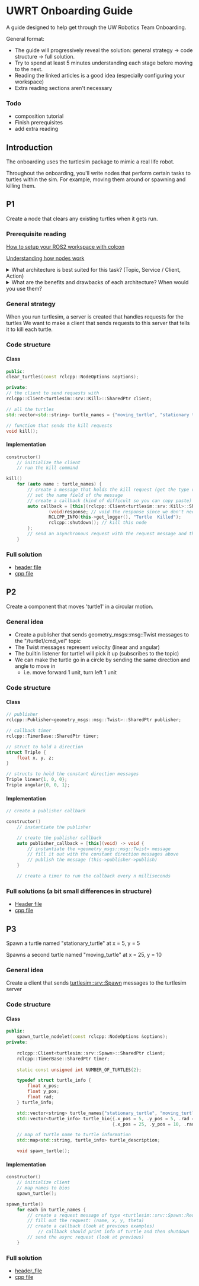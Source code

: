 # UWRT Onboarding Guide

A guide designed to help get through the UW Robotics Team Onboarding.

General format:
- The guide will progressively reveal the solution: general strategy -> code structure -> full solution.
- Try to spend at least 5 minutes understanding each stage before moving to the next.
- Reading the linked articles is a good idea (especially configuring your workspace)
- Extra reading sections aren't necessary

### Todo
- composition tutorial
- Finish prerequisites
- add extra reading

## Introduction
The onboarding uses the turtlesim package to mimic a real life robot.

Throughout the onboarding, you'll write nodes that perform certain tasks to turtles within the sim. For example, moving them around or spawning and killing them.

## P1

Create a node that clears any existing turtles when it gets run.

### Prerequisite reading
[How to setup your ROS2 workspace with colcon](https://docs.ros.org/en/humble/Tutorials/Beginner-Client-Libraries/Colcon-Tutorial.html)

[Understanding how nodes work](https://docs.ros.org/en/humble/Tutorials/Beginner-CLI-Tools/Understanding-ROS2-Nodes/Understanding-ROS2-Nodes.html)

<details> 
  <summary>
    What architecture is best suited for this task? (Topic, Service / Client, Action)

  </summary>
    The best architecture to use is the service / client. 
</details>


<details>
    <summary>
    What are the benefits and drawbacks of each architecture? When would you use them?
    </summary>
    The main reason is that killing the turtles is a discrete message, so you call it on demand rather than continuously.
    A topic would be good for continuous messages, and an action server would be good for continuous messages that are controlled by discrete messages.
</details>


### General strategy

When you run turtlesim, a server is created that handles requests for the turtles
We want to make a client that sends requests to this server that tells it to kill each turtle.

### Code structure

#### Class
```cpp
public: 
clear_turtles(const rclcpp::NodeOptions &options);

private:
// the client to send requests with
rclcpp::Client<turtlesim::srv::Kill>::SharedPtr client;

// all the turtles
std::vector<std::string> turtle_names = {"moving_turtle", "stationary turtle"};

// function that sends the kill requests
void kill();
```

#### Implementation
```cpp
constructor()
    // initialize the client
    // run the kill command

kill()
    for (auto name : turtle_names) {
        // create a message that holds the kill request (get the type right)
        // set the name field of the message
        // create a callback (kind of difficult so you can copy paste)
        auto callback = [this](rclcpp::Client<turtlesim::srv::Kill>::SharedFuture response) -> void {
                (void)response; // void the response since we don't need one
                RCLCPP_INFO(this->get_logger(), "Turtle  Killed");
                rclcpp::shutdown(); // kill this node
        };
        // send an asynchronous request with the request message and the callback as parameters
    }
```

### Full solution
- [header file](https://github.com/keyonjerome/uwrt_software_training_challenge/blob/master/software_training_assignment/include/software_training_assignment/clear_turtles.hpp)
- [cpp file](https://github.com/keyonjerome/uwrt_software_training_challenge/blob/master/software_training_assignment/src/clear_turtles.cpp)

## P2

Create a component that moves 'turtle1' in a circular motion.

### General idea
- Create a publisher that sends geometry_msgs::msg::Twist messages to the "/turtle1/cmd_vel" topic
- The Twist messages represent velocity (linear and angular)
- The builtin listener for turtle1 will pick it up (subscribes to the topic)
- We can make the turtle go in a circle by sending the same direction and angle to move in
    - i.e. move forward 1 unit, turn left 1 unit

### Code structure

#### Class

```cpp
// publisher
rclcpp::Publisher<geometry_msgs::msg::Twist>::SharedPtr publisher;

// callback timer
rclcpp::TimerBase::SharedPtr timer;

// struct to hold a direction
struct Triple {
    float x, y, z;
}

// structs to hold the constant direction messages
Triple linear{1, 0, 0};
Triple angular{0, 0, 1};
```

#### Implementation 

```cpp
// create a publisher callback

constructor()
    // instantiate the publisher

    // create the publisher callback
    auto publisher_callback = [this](void) -> void {
        // instantiate the <geometry_msgs::msg::Twist> message
        // fill it out with the constant direction messages above
        // publish the message (this->publisher->publish)
    }

    // create a timer to run the callback every n milliseconds
```

### Full solutions (a bit small differences in structure)
- [Header file](https://github.com/keyonjerome/uwrt_software_training_challenge/blob/master/software_training_assignment/include/software_training_assignment/turtle_circle_publisher.hpp)
- [cpp file](https://github.com/keyonjerome/uwrt_software_training_challenge/blob/master/software_training_assignment/src/turtle_circle_publisher.cpp)

## P3
Spawn a turtle named "stationary_turtle" at x = 5, y = 5 

Spawns a second turtle named "moving_turtle" at x = 25, y = 10

### General idea
Create a client that sends <turtlesim::srv::Spawn> messages to the turtlesim server

### Code structure
#### Class
```cpp
public:
    spawn_turtle_nodelet(const rclcpp::NodeOptions &options);
private:
    
    rclcpp::Client<turtlesim::srv::Spawn>::SharedPtr client;
    rclcpp::TimerBase::SharedPtr timer;
    
    static const unsigned int NUMBER_OF_TURTLES{2};

    typedef struct turtle_info {
        float x_pos;
        float y_pos;
        float rad;
    } turtle_info;

    std::vector<string> turtle_names{"stationary_turtle", "moving_turtle"};
    std::vector<turtle_info> turtle_bio{{.x_pos = 5, .y_pos = 5, .rad = 0},
                                        {.x_pos = 25, .y_pos = 10, .rad = 0}};

    // map of turtle name to turtle information
    std::map<std::string, turtle_info> turtle_description;

    void spawn_turtle();
```

#### Implementation
```cpp
constructor()
    // initialize client
    // map names to bios
    spawn_turtle();

spawn_turtle()
    for each in turtle_names {
        // create a request message of type <turtlesim::srv::Spawn::Request>
        // fill out the request: (name, x, y, theta)
        // create a callback (look at previous examples)
            // callback should print info of turtle and then shutdown
        // send the async request (look at previous)
    }
```

### Full solution
- [header_file](https://github.com/keyonjerome/uwrt_software_training_challenge/blob/master/software_training_assignment/include/software_training_assignment/spawn_turtle_nodelet.hpp)
- [cpp file](https://github.com/keyonjerome/uwrt_software_training_challenge/blob/master/software_training_assignment/src/spawn_turtle_nodelet.cpp)
